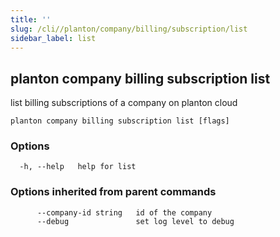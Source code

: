 ```yaml
---
title: ''
slug: /cli//planton/company/billing/subscription/list
sidebar_label: list
---
```

## planton company billing subscription list

list billing subscriptions of a company on planton cloud

```
planton company billing subscription list [flags]
```

### Options

```
  -h, --help   help for list
```

### Options inherited from parent commands

```
      --company-id string   id of the company
      --debug               set log level to debug
```

